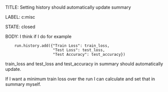 TITLE:
Setting history should automatically update summary

LABEL:
c:misc

STATE:
closed

BODY:
I think if I do for example

```
    run.history.add({"Train Loss": train_loss,
                     "Test Loss": test_loss,
                     "Test Accuracy": test_accuracy})
```

train_loss and test_loss and test_accuracy in summary should automatically update.

If I want a minimum train loss over the run I can calculate and set that in summary myself.


